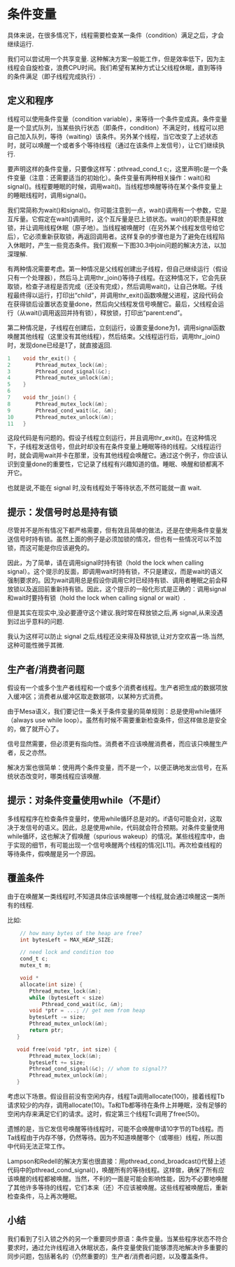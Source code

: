 # 条件变量
具体来说，在很多情况下，线程需要检查某一条件（condition）满足之后，才会继续运行.

我们可以尝试用一个共享变量. 这种解决方案一般能工作，但是效率低下，因为主线程会自旋检查，浪费CPU时间。我们希望有某种方式让父线程休眠，直到等待的条件满足（即子线程完成执行）.

## 定义和程序

线程可以使用条件变量（condition variable），来等待一个条件变成真。条件变量是一个显式队列，当某些执行状态（即条件，condition）不满足时，线程可以把自己加入队列，等待（waiting）该条件。另外某个线程，当它改变了上述状态时，就可以唤醒一个或者多个等待线程（通过在该条件上发信号），让它们继续执行.


要声明这样的条件变量，只要像这样写：pthread_cond_t c;，这里声明c是一个条件变量（注意：还需要适当的初始化）。条件变量有两种相关操作：wait()和signal()。线程要睡眠的时候，调用wait()。当线程想唤醒等待在某个条件变量上的睡眠线程时，调用signal()。

我们常简称为wait()和signal()。你可能注意到一点，wait()调用有一个参数，它是互斥量。它假定在wait()调用时，这个互斥量是已上锁状态。wait()的职责是释放锁，并让调用线程休眠（原子地）。当线程被唤醒时（在另外某个线程发信号给它后），它必须重新获取锁，再返回调用者。这样复杂的步骤也是为了避免在线程陷入休眠时，产生一些竞态条件。我们观察一下图30.3中join问题的解决方法，以加深理解.

有两种情况需要考虑。第一种情况是父线程创建出子线程，但自己继续运行（假设只有一个处理器），然后马上调用thr_join()等待子线程。在这种情况下，它会先获取锁，检查子进程是否完成（还没有完成），然后调用wait()，让自己休眠。子线程最终得以运行，打印出“child”，并调用thr_exit()函数唤醒父进程，这段代码会在获得锁后设置状态变量done，然后向父线程发信号唤醒它。最后，父线程会运行（从wait()调用返回并持有锁），释放锁，打印出“parent:end”。

第二种情况是，子线程在创建后，立刻运行，设置变量done为1，调用signal函数唤醒其他线程（这里没有其他线程），然后结束。父线程运行后，调用thr_join()时，发现done已经是1了，就直接返回.

```C
1    void thr_exit() {
2        Pthread_mutex_lock(&m);
3        Pthread_cond_signal(&c);
4        Pthread_mutex_unlock(&m);
5    }
6
7    void thr_join() {
8        Pthread_mutex_lock(&m);
9        Pthread_cond_wait(&c, &m);
10       Pthread_mutex_unlock(&m);
11   }
```

这段代码是有问题的。假设子线程立刻运行，并且调用thr_exit()。在这种情况下，子线程发送信号，但此时却没有在条件变量上睡眠等待的线程。父线程运行时，就会调用wait并卡在那里，没有其他线程会唤醒它。通过这个例子，你应该认识到变量done的重要性，它记录了线程有兴趣知道的值。睡眠、唤醒和锁都离不开它。

也就是说,不能在 signal 时,没有线程处于等待状态,不然可能就一直 wait.

## 提示：发信号时总是持有锁

尽管并不是所有情况下都严格需要，但有效且简单的做法，还是在使用条件变量发送信号时持有锁。虽然上面的例子是必须加锁的情况，但也有一些情况可以不加锁，而这可能是你应该避免的。

因此，为了简单，请在调用signal时持有锁（hold the lock when calling signal）。这个提示的反面，即调用wait时持有锁，不只是建议，而是wait的语义强制要求的。因为wait调用总是假设你调用它时已经持有锁、调用者睡眠之前会释放锁以及返回前重新持有锁。因此，这个提示的一般化形式是正确的：调用signal和wait时要持有锁（hold the lock when calling signal or wait）.

但是其实在现实中,没必要遵守这个建议.我时常在释放锁之后,再 signal,从来没遇到过出乎意料的问题.

我认为这样可以防止 signal 之后,线程还没来得及释放锁,让对方空欢喜一场.当然,这种可能性微乎其微.

## 生产者/消费者问题

假设有一个或多个生产者线程和一个或多个消费者线程。生产者把生成的数据项放入缓冲区；消费者从缓冲区取走数据项，以某种方式消费。

由于Mesa语义，我们要记住一条关于条件变量的简单规则：总是使用while循环（always use while loop）。虽然有时候不需要重新检查条件，但这样做总是安全的，做了就开心了。

信号显然需要，但必须更有指向性。消费者不应该唤醒消费者，而应该只唤醒生产者，反之亦然。

解决方案也很简单：使用两个条件变量，而不是一个，以便正确地发出信号，在系统状态改变时，哪类线程应该唤醒.

## 提示：对条件变量使用while（不是if）

多线程程序在检查条件变量时，使用while循环总是对的。if语句可能会对，这取决于发信号的语义。因此，总是使用while，代码就会符合预期。对条件变量使用while循环，这也解决了假唤醒（spurious wakeup）的情况。某些线程库中，由于实现的细节，有可能出现一个信号唤醒两个线程的情况[L11]。再次检查线程的等待条件，假唤醒是另一个原因。

## 覆盖条件

由于在唤醒某一类线程时,不知道具体应该唤醒哪一个线程,就会通过唤醒这一类所有的线程.

比如:

```C
    // how many bytes of the heap are free?
    int bytesLeft = MAX_HEAP_SIZE;

    // need lock and condition too
    cond_t c;
    mutex_t m;

    void *
    allocate(int size) {
       Pthread_mutex_lock(&m);
       while (bytesLeft < size)
           Pthread_cond_wait(&c, &m);
       void *ptr = ...; // get mem from heap
       bytesLeft -= size;
       Pthread_mutex_unlock(&m);
       return ptr;
   }

   void free(void *ptr, int size) {
       Pthread_mutex_lock(&m);
       bytesLeft += size;
       Pthread_cond_signal(&c); // whom to signal??
       Pthread_mutex_unlock(&m);
   }
```

考虑以下场景。假设目前没有空闲内存，线程Ta调用allocate(100)，接着线程Tb请求较少的内存，调用allocate(10)。Ta和Tb都等待在条件上并睡眠，没有足够的空闲内存来满足它们的请求。这时，假定第三个线程Tc调用了free(50)。

遗憾的是，当它发信号唤醒等待线程时，可能不会唤醒申请10字节的Tb线程。而Ta线程由于内存不够，仍然等待。因为不知道唤醒哪个（或哪些）线程，所以图中代码无法正常工作。

Lampson和Redell的解决方案也很直接：用pthread_cond_broadcast()代替上述代码中的pthread_cond_signal()，唤醒所有的等待线程。这样做，确保了所有应该唤醒的线程都被唤醒。当然，不利的一面是可能会影响性能，因为不必要地唤醒了其他许多等待的线程，它们本来（还）不应该被唤醒。这些线程被唤醒后，重新检查条件，马上再次睡眠。

## 小结

我们看到了引入锁之外的另一个重要同步原语：条件变量。当某些程序状态不符合要求时，通过允许线程进入休眠状态，条件变量使我们能够漂亮地解决许多重要的同步问题，包括著名的（仍然重要的）生产者/消费者问题，以及覆盖条件。



